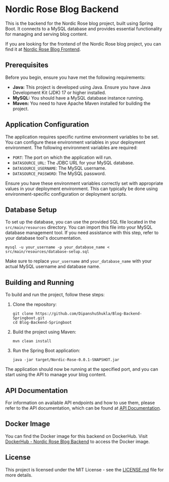 # Nordic Rose Blog Backend

This is the backend for the Nordic Rose blog project, built using Spring Boot. It connects to a MySQL database and provides essential functionality for managing and serving blog content.

If you are looking for the frontend of the Nordic Rose blog project, you can find it at [Nordic Rose Blog Frontend](https://github.com/DipanshuShukla/Blog-Frontend-Angular.git).

## Prerequisites

Before you begin, ensure you have met the following requirements:

- **Java:** This project is developed using Java. Ensure you have Java Development Kit (JDK) 17 or higher installed.
- **MySQL:** You should have a MySQL database instance running.
- **Maven:** You need to have Apache Maven installed for building the project.

## Application Configuration

The application requires specific runtime environment variables to be set. You can configure these environment variables in your deployment environment. The following environment variables are required:

- `PORT`: The port on which the application will run.
- `DATASOURCE_URL`: The JDBC URL for your MySQL database.
- `DATASOURCE_USERNAME`: The MySQL username.
- `DATASOURCE_PASSWORD`: The MySQL password.

Ensure you have these environment variables correctly set with appropriate values in your deployment environment. This can typically be done using environment-specific configuration or deployment scripts.

## Database Setup

To set up the database, you can use the provided SQL file located in the `src/main/resources` directory. You can import this file into your MySQL database management tool. If you need assistance with this step, refer to your database tool's documentation.

```shell
mysql -u your_username -p your_database_name < src/main/resources/database-setup.sql
```

Make sure to replace `your_username` and `your_database_name` with your actual MySQL username and database name.

## Building and Running

To build and run the project, follow these steps:

1. Clone the repository:

   ```shell
   git clone https://github.com/DipanshuShukla/Blog-Backend-Springboot.git
   cd Blog-Backend-Springboot
   ```

2. Build the project using Maven:

   ```shell
   mvn clean install
   ```

3. Run the Spring Boot application:

   ```shell
   java -jar target/Nordic-Rose-0.0.1-SNAPSHOT.jar
   ```

The application should now be running at the specified port, and you can start using the API to manage your blog content.

## API Documentation

For information on available API endpoints and how to use them, please refer to the API documentation, which can be found at [API Documentation](/api-documentation.md).

## Docker Image

You can find the Docker image for this backend on DockerHub. Visit [DockerHub - Nordic Rose Blog Backend](https://hub.docker.com/r/dipanshushukla/nordic-rose-blog-backend) to access the Docker image.

## License

This project is licensed under the MIT License - see the [LICENSE.md](LICENSE.md) file for more details.
